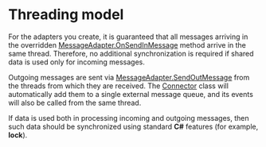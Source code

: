 # Threading model

For the adapters you create, it is guaranteed that all messages arriving in the overridden [MessageAdapter.OnSendInMessage](../api/StockSharp.Messages.MessageAdapter.OnSendInMessage.html) method arrive in the same thread. Therefore, no additional synchronization is required if shared data is used only for incoming messages. 

Outgoing messages are sent via [MessageAdapter.SendOutMessage](../api/StockSharp.Messages.MessageAdapter.SendOutMessage.html) from the threads from which they are received. The [Connector](../api/StockSharp.Algo.Connector.html) class will automatically add them to a single external message queue, and its events will also be called from the same thread. 

If data is used both in processing incoming and outgoing messages, then such data should be synchronized using standard **C\#** features (for example, **lock**). 
